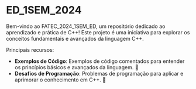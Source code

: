 # ED_1SEM_2024
Bem-vindo ao FATEC_2024_1SEM_ED, um repositório dedicado ao aprendizado e prática de C++! Este projeto é uma iniciativa para explorar os conceitos fundamentais e avançados da linguagem C++.

Principais recursos:
- **Exemplos de Código**: Exemplos de código comentados para entender os princípios básicos e avançados da linguagem. 📖
- **Desafios de Programação**: Problemas de programação para aplicar e aprimorar o conhecimento em C++. 🚀
